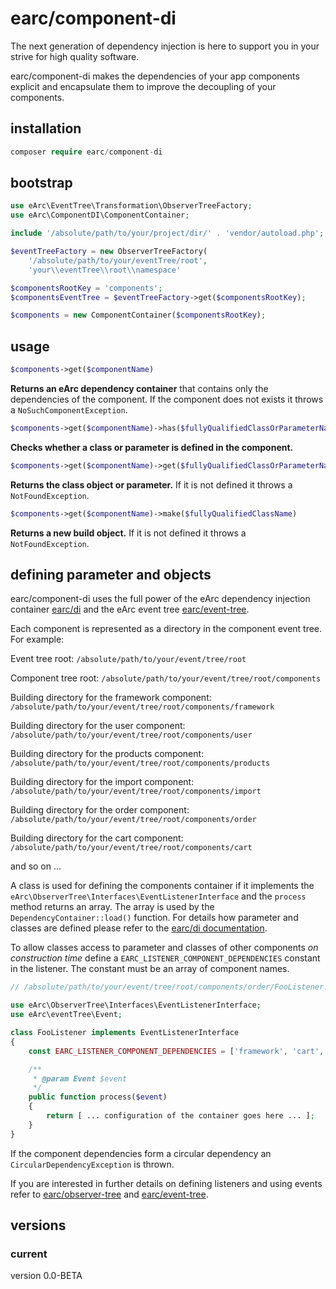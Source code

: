 # earc/component-di

The next generation of dependency injection is here to support you in your 
strive for high quality software.

earc/component-di makes the dependencies of your app components explicit and 
encapsulate them to improve the decoupling of your components.

## installation

```php
composer require earc/component-di
```

## bootstrap 

```php
use eArc\EventTree\Transformation\ObserverTreeFactory;
use eArc\ComponentDI\ComponentContainer;

include '/absolute/path/to/your/project/dir/' . 'vendor/autoload.php';

$eventTreeFactory = new ObserverTreeFactory(
    '/absolute/path/to/your/eventTree/root', 
    'your\\eventTree\\root\\namespace'

$componentsRootKey = 'components';
$componentsEventTree = $eventTreeFactory->get($componentsRootKey);

$components = new ComponentContainer($componentsRootKey);
```

## usage

```php
$components->get($componentName)
```

**Returns an eArc dependency container** that contains only the dependencies of 
the component. If the component does not exists it throws a 
`NoSuchComponentException`.

```php
$components->get($componentName)->has($fullyQualifiedClassOrParameterName)
```

**Checks whether a class or parameter is defined in the component.**

```php
$components->get($componentName)->get($fullyQualifiedClassOrParameterName)
```

**Returns the class object or parameter.** If it is not defined it throws a 
`NotFoundException`.

```php
$components->get($componentName)->make($fullyQualifiedClassName)
```

**Returns a new build object.** If it is not defined it throws a 
`NotFoundException`.

## defining parameter and objects

earc/component-di uses the full power of the eArc dependency injection container
[earc/di](https://github.com/Koudela/eArc-di) and the eArc event tree
[earc/event-tree](https://github.com/Koudela/eArc-eventTree).

Each component is represented as a directory in the component event tree. For
example:

Event tree root: `/absolute/path/to/your/event/tree/root`

Component tree root: `/absolute/path/to/your/event/tree/root/components`

Building directory for the framework component: 
`/absolute/path/to/your/event/tree/root/components/framework`

Building directory for the user component: 
`/absolute/path/to/your/event/tree/root/components/user`

Building directory for the products component: 
`/absolute/path/to/your/event/tree/root/components/products`

Building directory for the import component: 
`/absolute/path/to/your/event/tree/root/components/import`

Building directory for the order component: 
`/absolute/path/to/your/event/tree/root/components/order`

Building directory for the cart component: 
`/absolute/path/to/your/event/tree/root/components/cart`

and so on ...

A class is used for defining the components container if it implements the
`eArc\ObserverTree\Interfaces\EventListenerInterface` and the `process` method
returns an array. The array is used by the `DependencyContainer::load()` 
function. For details how parameter and classes are defined  please refer to 
the [earc/di documentation](https://github.com/Koudela/eArc-di).

To allow classes access to parameter and classes of other components *on 
construction time* define a `EARC_LISTENER_COMPONENT_DEPENDENCIES` constant
in the listener. The constant must be an array of component names.

```php
// /absolute/path/to/your/event/tree/root/components/order/FooListener.php

use eArc\ObserverTree\Interfaces\EventListenerInterface;
use eArc\eventTree\Event;

class FooListener implements EventListenerInterface
{
    const EARC_LISTENER_COMPONENT_DEPENDENCIES = ['framework', 'cart', 'products', 'user'];

    /**
     * @param Event $event
     */
    public function process($event)
    {
        return [ ... configuration of the container goes here ... ];
    }
}
```

If the component dependencies form a circular dependency an 
`CircularDependencyException` is thrown.

If you are interested in further details on defining listeners and using events 
refer to [earc/observer-tree](https://github.com/Koudela/eArc-observer-tree) 
and [earc/event-tree](https://github.com/Koudela/eArc-eventTree).

## versions

### current
version 0.0-BETA